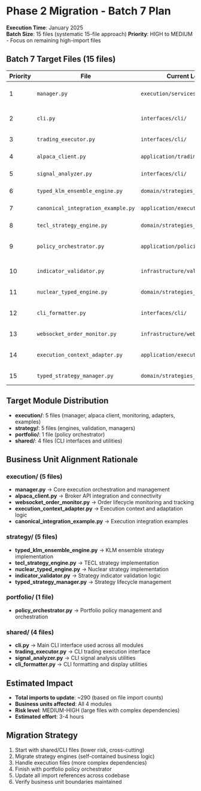 # Phase 2 Migration - Batch 7 Plan

**Execution Time**: January 2025  
**Batch Size**: 15 files (systematic 15-file approach)
**Priority**: HIGH to MEDIUM - Focus on remaining high-import files

## Batch 7 Target Files (15 files)

| Priority | File | Current Location | Target Module | Imports | Size | Effort | Rationale |
|----------|------|------------------|---------------|---------|------|--------|-----------|
| 1 | `manager.py` | `execution/services/` | `execution/core/execution_manager.py` | 48 | 48988 | HIGH | Core execution management |
| 2 | `cli.py` | `interfaces/cli/` | `shared/cli/cli.py` | 44 | 49233 | HIGH | CLI interface is shared concern |
| 3 | `trading_executor.py` | `interfaces/cli/` | `shared/cli/trading_executor.py` | 35 | 24303 | HIGH | CLI trading interface |
| 4 | `alpaca_client.py` | `application/trading/` | `execution/brokers/alpaca_client.py` | 23 | 12773 | MEDIUM | Broker integration |
| 5 | `signal_analyzer.py` | `interfaces/cli/` | `shared/cli/signal_analyzer.py` | 20 | 12266 | MEDIUM | CLI signal analysis |
| 6 | `typed_klm_ensemble_engine.py` | `domain/strategies_backup/` | `strategy/engines/klm_ensemble_engine.py` | 19 | 22576 | MEDIUM | Strategy engine |
| 7 | `canonical_integration_example.py` | `application/execution/` | `execution/examples/canonical_integration.py` | 19 | 5671 | LOW | Execution example |
| 8 | `tecl_strategy_engine.py` | `domain/strategies_backup/` | `strategy/engines/tecl_strategy_engine.py` | 17 | 22598 | MEDIUM | Strategy engine |
| 9 | `policy_orchestrator.py` | `application/policies/` | `portfolio/policies/policy_orchestrator.py` | 17 | 13330 | MEDIUM | Portfolio policy management |
| 10 | `indicator_validator.py` | `infrastructure/validation/` | `strategy/validation/indicator_validator.py` | 16 | 21062 | MEDIUM | Strategy indicator validation |
| 11 | `nuclear_typed_engine.py` | `domain/strategies_backup/` | `strategy/engines/nuclear_typed_engine.py` | 16 | 18167 | MEDIUM | Strategy engine |
| 12 | `cli_formatter.py` | `interfaces/cli/` | `shared/cli/cli_formatter.py` | 15 | 32697 | MEDIUM | CLI formatting utilities |
| 13 | `websocket_order_monitor.py` | `infrastructure/websocket/` | `execution/monitoring/websocket_order_monitor.py` | 15 | 17736 | MEDIUM | Order monitoring |
| 14 | `execution_context_adapter.py` | `application/execution/strategies/` | `execution/adapters/execution_context_adapter.py` | 15 | 5145 | LOW | Execution context adaptation |
| 15 | `typed_strategy_manager.py` | `domain/strategies_backup/` | `strategy/managers/typed_strategy_manager.py` | 14 | 14221 | MEDIUM | Strategy management |

## Target Module Distribution
- **execution/**: 5 files (manager, alpaca client, monitoring, adapters, examples)
- **strategy/**: 5 files (engines, validation, managers) 
- **portfolio/**: 1 file (policy orchestrator)
- **shared/**: 4 files (CLI interfaces and utilities)

## Business Unit Alignment Rationale

### execution/ (5 files)
- **manager.py** → Core execution orchestration and management
- **alpaca_client.py** → Broker API integration and connectivity
- **websocket_order_monitor.py** → Order lifecycle monitoring and tracking
- **execution_context_adapter.py** → Execution context and adaptation logic
- **canonical_integration_example.py** → Execution integration examples

### strategy/ (5 files)  
- **typed_klm_ensemble_engine.py** → KLM ensemble strategy implementation
- **tecl_strategy_engine.py** → TECL strategy implementation
- **nuclear_typed_engine.py** → Nuclear strategy implementation  
- **indicator_validator.py** → Strategy indicator validation logic
- **typed_strategy_manager.py** → Strategy lifecycle management

### portfolio/ (1 file)
- **policy_orchestrator.py** → Portfolio policy management and orchestration

### shared/ (4 files)
- **cli.py** → Main CLI interface used across all modules
- **trading_executor.py** → CLI trading execution interface
- **signal_analyzer.py** → CLI signal analysis utilities
- **cli_formatter.py** → CLI formatting and display utilities

## Estimated Impact
- **Total imports to update**: ~290 (based on file import counts)
- **Business units affected**: All 4 modules
- **Risk level**: MEDIUM-HIGH (large files with complex dependencies)
- **Estimated effort**: 3-4 hours

## Migration Strategy
1. Start with shared/CLI files (lower risk, cross-cutting)
2. Migrate strategy engines (self-contained business logic)
3. Handle execution files (more complex dependencies)
4. Finish with portfolio policy orchestrator
5. Update all import references across codebase
6. Verify business unit boundaries maintained